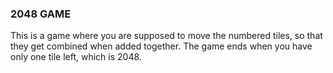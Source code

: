 ### 2048 GAME 
This is a game where you are supposed to move the numbered tiles, so that they get combined when added together. The game ends when you have only one tile left, which is 2048.